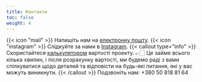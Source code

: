 ```yaml
---
title: Контакти
toc: false
weight: 4
---
```


{{< icon "mail" >}} Напишіть нам на [електронну пошту](mailto:landusheva.buro@gmail.com).
{{< icon "instagram" >}} Слідкуйте за нами в [Instagram](https://www.instagram.com/nastialandusheva/).
{{< callout type="info" >}}
  Скористайтеся [калькулятором](https://docs.google.com/forms/d/e/1FAIpQLSdtwOh-XofTjNgdkxX6vuzRzd3YYa8LeoNbvqIE8EiBJ5PQjQ/viewform) вартості проекту. 👉🏻 Це займе всього кілька хвилин, і після розрахунку вартості, ми будемо раді з вами спілкуватися щодо деталей та відповісти на будь-які питання, які у вас можуть виникнути.
{{< /callout >}}
Подзвоніть нам: +380 50 818 81 64
